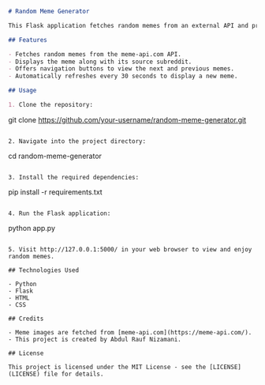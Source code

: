 ```markdown
# Random Meme Generator

This Flask application fetches random memes from an external API and presents them on a web page. It provides users with a delightful experience of discovering humorous content from various subreddits.

## Features

- Fetches random memes from the meme-api.com API.
- Displays the meme along with its source subreddit.
- Offers navigation buttons to view the next and previous memes.
- Automatically refreshes every 30 seconds to display a new meme.

## Usage

1. Clone the repository:

```
git clone https://github.com/your-username/random-meme-generator.git
```

2. Navigate into the project directory:

```
cd random-meme-generator
```

3. Install the required dependencies:

```
pip install -r requirements.txt
```

4. Run the Flask application:

```
python app.py
```

5. Visit http://127.0.0.1:5000/ in your web browser to view and enjoy random memes.

## Technologies Used

- Python
- Flask
- HTML
- CSS

## Credits

- Meme images are fetched from [meme-api.com](https://meme-api.com/).
- This project is created by Abdul Rauf Nizamani.

## License

This project is licensed under the MIT License - see the [LICENSE](LICENSE) file for details.
```
